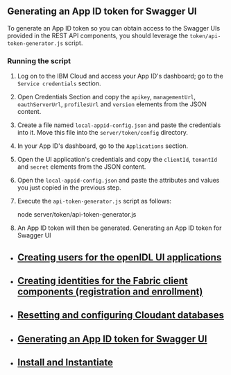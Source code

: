 ## Generating an App ID token for Swagger UI
To generate an App ID token so you can obtain access to the Swagger UIs provided in the REST API components, you should leverage the `token/api-token-generator.js` script.

### Running the script
1. Log on to the IBM Cloud and access your App ID's dashboard; go to the `Service credentials` section.
2. Open Credentials Section and copy the `apikey`, `managementUrl`, `oauthServerUrl`, `profilesUrl` and `version` elements from the JSON content.
3. Create a file named `local-appid-config.json` and paste the credentials into it. Move this file into the `server/token/config` directory.
4. In your App ID's dashboard, go to the `Applications` section.
5. Open the UI application's credentials and copy the `clientId`, `tenantId` and `secret` elements from the JSON content.
6. Open the `local-appid-config.json` and paste the attributes and values you just copied in the previous step.
7. Execute the `api-token-generator.js` script as follows:

	  node server/token/api-token-generator.js

8. An App ID token will then be generated.
Generating an App ID token for Swagger UI




* ## [Creating users for the openIDL UI applications](/server/chaincode/README.md)

* ## [Creating identities for the Fabric client components (registration and enrollment)](/server/chaincode/README.md)

* ## [Resetting and configuring Cloudant databases](/server/chaincode/README.md)

* ## [Generating an App ID token for Swagger UI](/server/chaincode/README.md)

* ## [Install and Instantiate](/server/chaincode/README.md)



